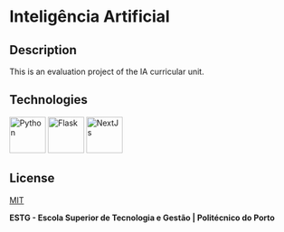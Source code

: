 # Inteligência Artificial

## Description
This is an evaluation project of the IA curricular unit.

## Technologies

[<img src="https://cdn.jsdelivr.net/gh/devicons/devicon@latest/icons/python/python-original.svg" alt="Python" width="64" height="64" />](https://www.python.org/)
[<img src="https://cdn.jsdelivr.net/gh/devicons/devicon@latest/icons/flask/flask-original.svg" alt="Flask" width="64" height="64" />](https://flask.palletsprojects.com/)
[<img src="https://cdn.jsdelivr.net/gh/devicons/devicon@latest/icons/nextjs/nextjs-original.svg" alt="NextJs" width="64" height="64" />](https://nextjs.org/)

## License

[MIT](https://github.com/WallQ/IA/blob/master/LICENSE)

**ESTG - Escola Superior de Tecnologia e Gestão | Politécnico do Porto**

